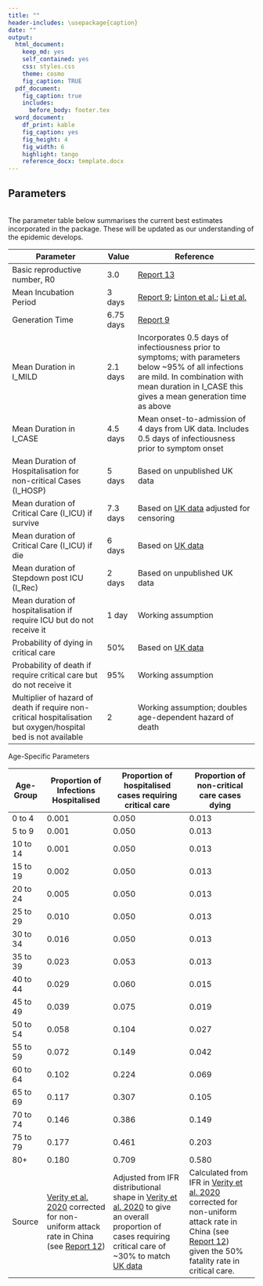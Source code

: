 ```yaml
---
title: ""
header-includes: \usepackage{caption}
date: ""
output:
  html_document:
    keep_md: yes
    self_contained: yes
    css: styles.css
    theme: cosmo
    fig_caption: TRUE
  pdf_document: 
    fig_caption: true
    includes: 
      before_body: footer.tex
  word_document:
    df_print: kable
    fig_caption: yes
    fig_height: 4
    fig_width: 6
    highlight: tango
    reference_docx: template.docx
---
```


<script type="text/javascript">

if ($(window).width() < 768) {
  $('.dropdown-menu a.dropdown-toggle').on('click', function(e) {
    if (!$(this).next().hasClass('show')) {
      $(this).parents('.dropdown-menu').first().find('.show').removeClass("show");
    }

 

    var $subMenu = $(this).next(".dropdown-menu");
    if (!$subMenu.hasClass('show')) {
      $subMenu.addClass('show');
      $subMenu.show();
    } else {
      $subMenu.removeClass('show');
      $subMenu.hide();
    }

 

    $(this).parents('li.nav-item.dropdown.show').on('hidden.bs.dropdown', function(e) {
      $('.dropdown-submenu .show').removeClass("show");
    });

 

    return false;
  });
}

</script>



## Parameters

<br> 
The parameter table below summarises the current best estimates incorporated in the package. These will be updated as our understanding of the epidemic develops.

| **Parameter** | **Value** | **Reference** |
| --- | --- | --- |
| Basic reproductive number, R0 | 3.0 | [Report 13](https://www.imperial.ac.uk/mrc-global-infectious-disease-analysis/covid-19/report-13-europe-npi-impact/) |
| Mean Incubation Period | 3 days | [Report 9](https://www.imperial.ac.uk/mrc-global-infectious-disease-analysis/covid-19/report-9-impact-of-npis-on-covid-19/); [Linton et al.](https://www.medrxiv.org/content/medrxiv/early/2020/01/28/2020.01.26.20018754.full.pdf); [Li et al.](https://www.nejm.org/doi/full/10.1056/NEJMoa2001316) |
| Generation Time | 6.75 days | [Report 9](https://www.imperial.ac.uk/mrc-global-infectious-disease-analysis/covid-19/report-9-impact-of-npis-on-covid-19/) |
| Mean Duration in I\_MILD | 2.1 days | Incorporates 0.5 days of infectiousness prior to symptoms; with parameters below ~95% of all infections are mild. In combination with mean duration in I\_CASE this gives a mean generation time as above |
| Mean Duration in I\_CASE | 4.5 days | Mean onset-to-admission of 4 days from UK data. Includes 0.5 days of infectiousness prior to symptom onset |
| Mean Duration of Hospitalisation for non-critical Cases (I\_HOSP) | 5 days | Based on unpublished UK data |
| Mean duration of Critical Care (I\_ICU) if survive | 7.3 days | Based on [UK data](https://www.icnarc.org/Our-Audit/Audits/Cmp/Reports) adjusted for censoring |
| Mean duration of Critical Care (I\_ICU) if die | 6 days | Based on [UK data](https://www.icnarc.org/Our-Audit/Audits/Cmp/Reports) |
| Mean duration of Stepdown post ICU (I\_Rec) | 2 days | Based on unpublished UK data |
| Mean duration of hospitalisation if require ICU but do not receive it | 1 day | Working assumption |
| Probability of dying in critical care | 50% | Based on [UK data](https://www.icnarc.org/Our-Audit/Audits/Cmp/Reports) |
| Probability of death if require critical care but do not receive it | 95% | Working assumption |
| Multiplier of hazard of death if require non-critical hospitalisation but oxygen/hospital bed is not available | 2 | Working assumption; doubles age-dependent hazard of death |

Age-Specific Parameters

| **Age-Group** | **Proportion of Infections Hospitalised** | **Proportion of hospitalised cases requiring critical care** | **Proportion of non-critical care cases dying** |
| --- | --- | --- | --- |
| 0 to 4 | 0.001 | 0.050 | 0.013 |
| 5 to 9 | 0.001 | 0.050 | 0.013 |
| 10 to 14 | 0.001 | 0.050 | 0.013 |
| 15 to 19 | 0.002 | 0.050 | 0.013 |
| 20 to 24 | 0.005 | 0.050 | 0.013 |
| 25 to 29 | 0.010 | 0.050 | 0.013 |
| 30 to 34 | 0.016 | 0.050 | 0.013 |
| 35 to 39 | 0.023 | 0.053 | 0.013 |
| 40 to 44 | 0.029 | 0.060 | 0.015 |
| 45 to 49 | 0.039 | 0.075 | 0.019 |
| 50 to 54 | 0.058 | 0.104 | 0.027 |
| 55 to 59 | 0.072 | 0.149 | 0.042 |
| 60 to 64 | 0.102 | 0.224 | 0.069 |
| 65 to 69 | 0.117 | 0.307 | 0.105 |
| 70 to 74 | 0.146 | 0.386 | 0.149 |
| 75 to 79 | 0.177 | 0.461 | 0.203 |
| 80+ | 0.180 | 0.709 | 0.580 |
| Source | [Verity et al. 2020](https://www.thelancet.com/pdfs/journals/laninf/PIIS1473-3099(20)30243-7.pdf) corrected for non-uniform attack rate in China (see [Report 12](https://www.imperial.ac.uk/mrc-global-infectious-disease-analysis/covid-19/report-12-global-impact-covid-19/)) | Adjusted from IFR distributional shape in [Verity et al. 2020](https://www.thelancet.com/pdfs/journals/laninf/PIIS1473-3099(20)30243-7.pdf) to give an overall proportion of cases requiring critical care of ~30% to match [UK data](https://www.icnarc.org/Our-Audit/Audits/Cmp/Reports) | Calculated from IFR in [Verity et al. 2020](https://www.thelancet.com/pdfs/journals/laninf/PIIS1473-3099(20)30243-7.pdf) corrected for non-uniform attack rate in China (see [Report 12](https://www.imperial.ac.uk/mrc-global-infectious-disease-analysis/covid-19/report-12-global-impact-covid-19/)) given the 50% fatality rate in critical care. |
<br>
